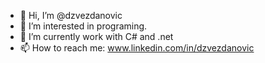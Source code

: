 - 👋 Hi, I’m @dzvezdanovic
- 👀 I’m interested in programing. 
- 🌱 I’m currently work with C# and .net
- 📫 How to reach me: www.linkedin.com/in/dzvezdanovic


